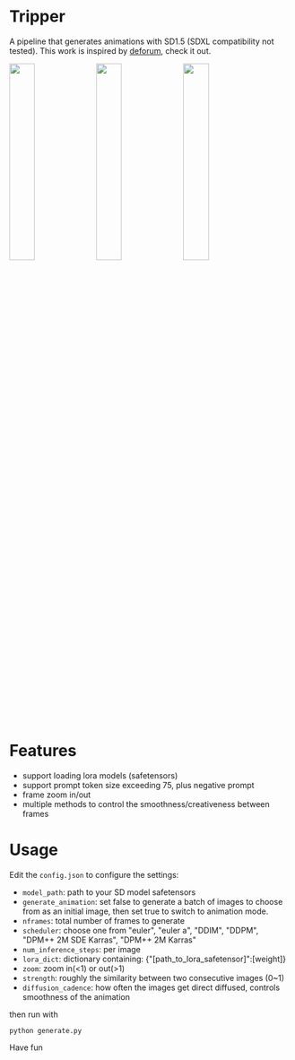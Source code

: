 # Tripper
A pipeline that generates animations with SD1.5 (SDXL compatibility not tested). This work is inspired by [deforum](https://deforum.art/), check it out.

<img src = "preview/sample1.gif" width ="30%" /> <img src = "preview/sample2.gif" width ="30%" /> <img src = "preview/sample3.gif" width ="30%" />

# Features
- support loading lora models (safetensors)
- support prompt token size exceeding 75, plus negative prompt
- frame zoom in/out
- multiple methods to control the smoothness/creativeness between frames
# Usage
Edit the `config.json` to configure the settings:
- `model_path`: path to your SD model safetensors
- `generate_animation`: set false to generate a batch of images to choose from as an initial image, then set true to switch to animation mode.
- `nframes`: total number of frames to generate
- `scheduler`: choose one from "euler", "euler a", "DDIM", "DDPM", "DPM++ 2M SDE Karras", "DPM++ 2M Karras"
- `num_inference_steps`: per image
- `lora_dict`: dictionary containing: {"[path_to_lora_safetensor]":[weight]}
- `zoom`: zoom in(<1) or out(>1)
- `strength`: roughly the similarity between two consecutive images (0~1)
- `diffusion_cadence`: how often the images get direct diffused, controls smoothness of the animation

then run with
```
python generate.py
```

Have fun
